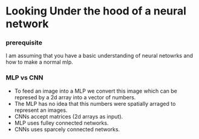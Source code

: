 # Looking Under the hood of a neural network

### prerequisite

I am assuming that you have a basic understanding of neural netowrks and how to make a normal mlp.

### MLP vs CNN

* To feed an image into a MLP we convert this image which can be represed by a 2d array into a vector of numbers.
* The MLP has no idea that this numbers were spatially arraged to represent an images.
* CNNs accept matrices (2d arrays as input).
* MLP uses fulley connected networks.
* CNNs uses sparcely connected networks.
